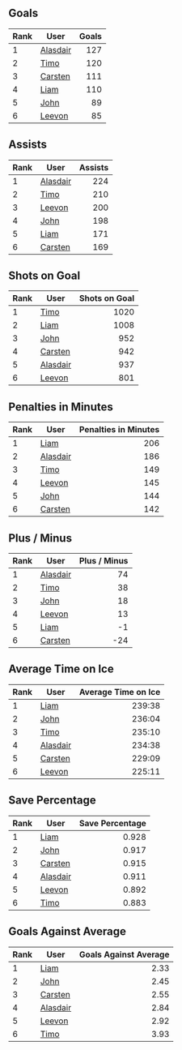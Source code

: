 ## Goals
| Rank | User | Goals |
| :--- | ---- | ---------: |
| 1 | [Alasdair](https://github.com/llevasseur/fantasy-hockey-league/blob/main/ROSTERS.md#Alasdair) |  127 |
| 2 | [Timo](https://github.com/llevasseur/fantasy-hockey-league/blob/main/ROSTERS.md#Timo) |  120 |
| 3 | [Carsten](https://github.com/llevasseur/fantasy-hockey-league/blob/main/ROSTERS.md#Carsten) |  111 |
| 4 | [Liam](https://github.com/llevasseur/fantasy-hockey-league/blob/main/ROSTERS.md#Liam) |  110 |
| 5 | [John](https://github.com/llevasseur/fantasy-hockey-league/blob/main/ROSTERS.md#John) |  89 |
| 6 | [Leevon](https://github.com/llevasseur/fantasy-hockey-league/blob/main/ROSTERS.md#Leevon) |  85 |
## Assists
| Rank | User | Assists |
| :--- | ---- | ---------: |
| 1 | [Alasdair](https://github.com/llevasseur/fantasy-hockey-league/blob/main/ROSTERS.md#Alasdair) |  224 |
| 2 | [Timo](https://github.com/llevasseur/fantasy-hockey-league/blob/main/ROSTERS.md#Timo) |  210 |
| 3 | [Leevon](https://github.com/llevasseur/fantasy-hockey-league/blob/main/ROSTERS.md#Leevon) |  200 |
| 4 | [John](https://github.com/llevasseur/fantasy-hockey-league/blob/main/ROSTERS.md#John) |  198 |
| 5 | [Liam](https://github.com/llevasseur/fantasy-hockey-league/blob/main/ROSTERS.md#Liam) |  171 |
| 6 | [Carsten](https://github.com/llevasseur/fantasy-hockey-league/blob/main/ROSTERS.md#Carsten) |  169 |
## Shots on Goal
| Rank | User | Shots on Goal |
| :--- | ---- | ---------: |
| 1 | [Timo](https://github.com/llevasseur/fantasy-hockey-league/blob/main/ROSTERS.md#Timo) |  1020 |
| 2 | [Liam](https://github.com/llevasseur/fantasy-hockey-league/blob/main/ROSTERS.md#Liam) |  1008 |
| 3 | [John](https://github.com/llevasseur/fantasy-hockey-league/blob/main/ROSTERS.md#John) |  952 |
| 4 | [Carsten](https://github.com/llevasseur/fantasy-hockey-league/blob/main/ROSTERS.md#Carsten) |  942 |
| 5 | [Alasdair](https://github.com/llevasseur/fantasy-hockey-league/blob/main/ROSTERS.md#Alasdair) |  937 |
| 6 | [Leevon](https://github.com/llevasseur/fantasy-hockey-league/blob/main/ROSTERS.md#Leevon) |  801 |
## Penalties in Minutes
| Rank | User | Penalties in Minutes |
| :--- | ---- | ---------: |
| 1 | [Liam](https://github.com/llevasseur/fantasy-hockey-league/blob/main/ROSTERS.md#Liam) |  206 |
| 2 | [Alasdair](https://github.com/llevasseur/fantasy-hockey-league/blob/main/ROSTERS.md#Alasdair) |  186 |
| 3 | [Timo](https://github.com/llevasseur/fantasy-hockey-league/blob/main/ROSTERS.md#Timo) |  149 |
| 4 | [Leevon](https://github.com/llevasseur/fantasy-hockey-league/blob/main/ROSTERS.md#Leevon) |  145 |
| 5 | [John](https://github.com/llevasseur/fantasy-hockey-league/blob/main/ROSTERS.md#John) |  144 |
| 6 | [Carsten](https://github.com/llevasseur/fantasy-hockey-league/blob/main/ROSTERS.md#Carsten) |  142 |
## Plus / Minus
| Rank | User | Plus / Minus |
| :--- | ---- | ---------: |
| 1 | [Alasdair](https://github.com/llevasseur/fantasy-hockey-league/blob/main/ROSTERS.md#Alasdair) |  74 |
| 2 | [Timo](https://github.com/llevasseur/fantasy-hockey-league/blob/main/ROSTERS.md#Timo) |  38 |
| 3 | [John](https://github.com/llevasseur/fantasy-hockey-league/blob/main/ROSTERS.md#John) |  18 |
| 4 | [Leevon](https://github.com/llevasseur/fantasy-hockey-league/blob/main/ROSTERS.md#Leevon) |  13 |
| 5 | [Liam](https://github.com/llevasseur/fantasy-hockey-league/blob/main/ROSTERS.md#Liam) |  -1 |
| 6 | [Carsten](https://github.com/llevasseur/fantasy-hockey-league/blob/main/ROSTERS.md#Carsten) |  -24 |
## Average Time on Ice
| Rank | User | Average Time on Ice |
| :--- | ---- | ---------: |
| 1 | [Liam](https://github.com/llevasseur/fantasy-hockey-league/blob/main/ROSTERS.md#Liam) |  239:38 |
| 2 | [John](https://github.com/llevasseur/fantasy-hockey-league/blob/main/ROSTERS.md#John) |  236:04 |
| 3 | [Timo](https://github.com/llevasseur/fantasy-hockey-league/blob/main/ROSTERS.md#Timo) |  235:10 |
| 4 | [Alasdair](https://github.com/llevasseur/fantasy-hockey-league/blob/main/ROSTERS.md#Alasdair) |  234:38 |
| 5 | [Carsten](https://github.com/llevasseur/fantasy-hockey-league/blob/main/ROSTERS.md#Carsten) |  229:09 |
| 6 | [Leevon](https://github.com/llevasseur/fantasy-hockey-league/blob/main/ROSTERS.md#Leevon) |  225:11 |
## Save Percentage
| Rank | User | Save Percentage |
| :--- | ---- | ---------: |
| 1 | [Liam](https://github.com/llevasseur/fantasy-hockey-league/blob/main/ROSTERS.md#Liam) |  0.928 |
| 2 | [John](https://github.com/llevasseur/fantasy-hockey-league/blob/main/ROSTERS.md#John) |  0.917 |
| 3 | [Carsten](https://github.com/llevasseur/fantasy-hockey-league/blob/main/ROSTERS.md#Carsten) |  0.915 |
| 4 | [Alasdair](https://github.com/llevasseur/fantasy-hockey-league/blob/main/ROSTERS.md#Alasdair) |  0.911 |
| 5 | [Leevon](https://github.com/llevasseur/fantasy-hockey-league/blob/main/ROSTERS.md#Leevon) |  0.892 |
| 6 | [Timo](https://github.com/llevasseur/fantasy-hockey-league/blob/main/ROSTERS.md#Timo) |  0.883 |
## Goals Against Average
| Rank | User | Goals Against Average |
| :--- | ---- | ---------: |
| 1 | [Liam](https://github.com/llevasseur/fantasy-hockey-league/blob/main/ROSTERS.md#Liam) |  2.33 |
| 2 | [John](https://github.com/llevasseur/fantasy-hockey-league/blob/main/ROSTERS.md#John) |  2.45 |
| 3 | [Carsten](https://github.com/llevasseur/fantasy-hockey-league/blob/main/ROSTERS.md#Carsten) |  2.55 |
| 4 | [Alasdair](https://github.com/llevasseur/fantasy-hockey-league/blob/main/ROSTERS.md#Alasdair) |  2.84 |
| 5 | [Leevon](https://github.com/llevasseur/fantasy-hockey-league/blob/main/ROSTERS.md#Leevon) |  2.92 |
| 6 | [Timo](https://github.com/llevasseur/fantasy-hockey-league/blob/main/ROSTERS.md#Timo) |  3.93 |
